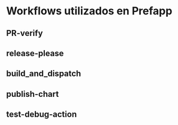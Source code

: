 
# Workflows utilizados en Prefapp




## PR-verify



## release-please



## build_and_dispatch



## publish-chart



## test-debug-action

